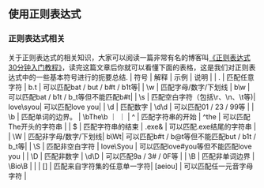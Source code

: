 ## 使用正则表达式
### 正则表达式相关
关于正则表达式的相关知识，大家可以阅读一篇非常有名的博客叫[《正则表达式30分钟入门教程》](https://deerchao.cn/tutorials/regex/regex.htm)，读完这篇文章后你就可以看懂下面的表格，这是我们对正则表达式中的一些基本符号进行的扼要总结.
|  符号  | 解释              |     示例    |     说明                    |
|  .    | 匹配任意字符        |    b.t    | 可以匹配bat / but / b#t / b1t等|
|  \w   | 匹配字母/数字/下划线 |    b\w    | 可以匹配bat / b1t / b_t等但不能匹配b#t|
|  \s   | 匹配空白字符（包括\r、\n、\t等)|  love\syou| 可以匹配love you|
|  \d   | 匹配数字           |  \d\d     | 可以匹配01 / 23 / 99等  |
|  \b   | 匹配单词的边界。    |  \bThe\b   ｜ ｜
|  ^    | 匹配字符串的开始    |  ^the      | 可以匹配The开头的字符串 |
|  $    | 匹配字符串的结束    |   .exe&    | 可以匹配.exe结尾的字符串 |
|  \W  | 匹配非字母/数字/下划线| b\Wt| 可以匹配b#t / b@t等但不能匹配but / b1t / b_t等|
|  \S   | 匹配非空白字符      | love\Syou | 可以匹配love#you等但不能匹配love you  |
|  \D   | 匹配非数字         |  \d\D      |  可以匹配9a / 3# / 0F等 |
|  \B   | 匹配非单词边界      |  \Bio\B    |  |
|  []   | 匹配来自字符集的任意单一字符| [aeiou] | 可以匹配任一元音字母字符 |